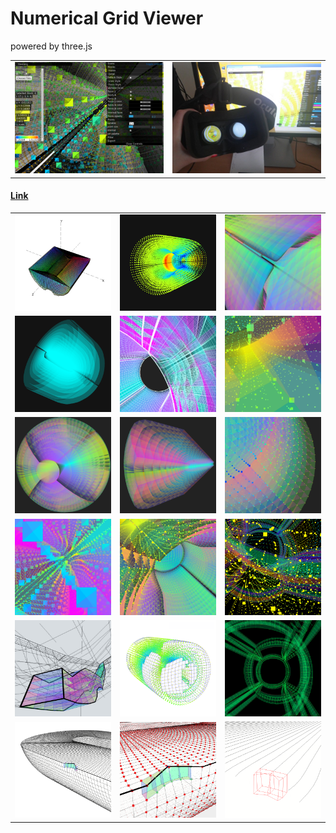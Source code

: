 # Numerical Grid Viewer

powered by three.js

<table>
<tr>
<td><img src="docs/screen.png" width="300"></td>
<td><img src="docs/photo_vr.jpg" width="300"></td>
</tr>
</table>

#### [Link](http://viewlang.ru/grid)

<table>
<tr>
<td><img src="docs/img_s1.png" width="200"></td>
<td><img src="docs/img_s2.png" width="200"></td>
<td><img src="docs/img_s3.png" width="200"></td>
</tr>
<tr>
<td><img src="docs/img_i1.png" width="200"></td>
<td><img src="docs/img_i2.png" width="200"></td>
<td><img src="docs/img_i3.png" width="200"></td>
</tr>
<tr>
<td><img src="docs/img_t1.png" width="200"></td>
<td><img src="docs/img_t2.png" width="200"></td>
<td><img src="docs/img_t3.png" width="200"></td>
</tr>
<tr>
<td><img src="docs/img_p1.png" width="200"></td>
<td><img src="docs/img_p2.png" width="200"></td>
<td><img src="docs/img_p3.png" width="200"></td>
</tr>
<tr>
<td><img src="docs/img_f1.png" width="200"></td>
<td><img src="docs/img_f2.png" width="200"></td>
<td><img src="docs/img_f3.png" width="200"></td>
</tr>
<tr>
<td><img src="docs/img_d1.png" width="200"></td>
<td><img src="docs/img_d2.png" width="200"></td>
<td><img src="docs/img_d3.png" width="200"></td>
</tr>
</table>
